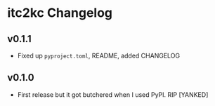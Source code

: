 # itc2kc Changelog

## v0.1.1

- Fixed up `pyproject.toml`, README, added CHANGELOG

## v0.1.0

- First release but it got butchered when I used PyPI. RIP [YANKED]
